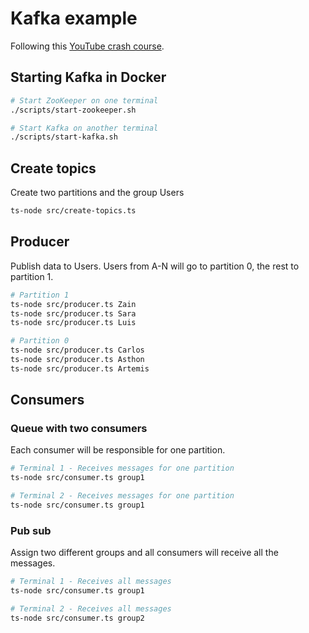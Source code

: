 # Kafka example

Following this [YouTube crash course](https://www.youtube.com/watch?v=R873BlNVUB4).

## Starting Kafka in Docker

```sh
# Start ZooKeeper on one terminal
./scripts/start-zookeeper.sh

# Start Kafka on another terminal
./scripts/start-kafka.sh
```

## Create topics

Create two partitions and the group Users

```sh
ts-node src/create-topics.ts
```

## Producer

Publish data to Users. Users from A-N will go to partition 0, the rest to partition 1.

```sh
# Partition 1
ts-node src/producer.ts Zain
ts-node src/producer.ts Sara
ts-node src/producer.ts Luis

# Partition 0
ts-node src/producer.ts Carlos
ts-node src/producer.ts Asthon
ts-node src/producer.ts Artemis
```

## Consumers

### Queue with two consumers

Each consumer will be responsible for one partition.

```sh
# Terminal 1 - Receives messages for one partition
ts-node src/consumer.ts group1

# Terminal 2 - Receives messages for one partition
ts-node src/consumer.ts group1
```

### Pub sub

Assign two different groups and all consumers will receive all the messages.

```sh
# Terminal 1 - Receives all messages
ts-node src/consumer.ts group1

# Terminal 2 - Receives all messages
ts-node src/consumer.ts group2
```
